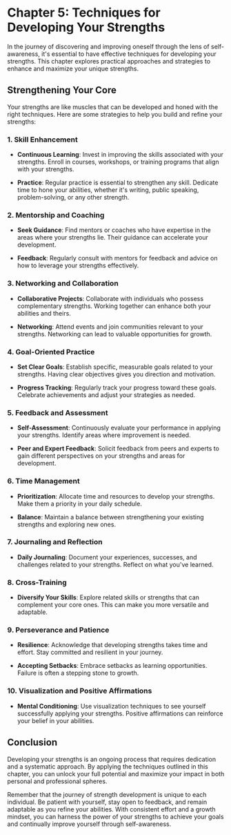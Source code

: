 Chapter 5: Techniques for Developing Your Strengths
===================================================

In the journey of discovering and improving oneself through the lens of self-awareness, it's essential to have effective techniques for developing your strengths. This chapter explores practical approaches and strategies to enhance and maximize your unique strengths.

Strengthening Your Core
-----------------------

Your strengths are like muscles that can be developed and honed with the right techniques. Here are some strategies to help you build and refine your strengths:

### **1. Skill Enhancement**

* **Continuous Learning**: Invest in improving the skills associated with your strengths. Enroll in courses, workshops, or training programs that align with your strengths.

* **Practice**: Regular practice is essential to strengthen any skill. Dedicate time to hone your abilities, whether it's writing, public speaking, problem-solving, or any other strength.

### **2. Mentorship and Coaching**

* **Seek Guidance**: Find mentors or coaches who have expertise in the areas where your strengths lie. Their guidance can accelerate your development.

* **Feedback**: Regularly consult with mentors for feedback and advice on how to leverage your strengths effectively.

### **3. Networking and Collaboration**

* **Collaborative Projects**: Collaborate with individuals who possess complementary strengths. Working together can enhance both your abilities and theirs.

* **Networking**: Attend events and join communities relevant to your strengths. Networking can lead to valuable opportunities for growth.

### **4. Goal-Oriented Practice**

* **Set Clear Goals**: Establish specific, measurable goals related to your strengths. Having clear objectives gives you direction and motivation.

* **Progress Tracking**: Regularly track your progress toward these goals. Celebrate achievements and adjust your strategies as needed.

### **5. Feedback and Assessment**

* **Self-Assessment**: Continuously evaluate your performance in applying your strengths. Identify areas where improvement is needed.

* **Peer and Expert Feedback**: Solicit feedback from peers and experts to gain different perspectives on your strengths and areas for development.

### **6. Time Management**

* **Prioritization**: Allocate time and resources to develop your strengths. Make them a priority in your daily schedule.

* **Balance**: Maintain a balance between strengthening your existing strengths and exploring new ones.

### **7. Journaling and Reflection**

* **Daily Journaling**: Document your experiences, successes, and challenges related to your strengths. Reflect on what you've learned.

### **8. Cross-Training**

* **Diversify Your Skills**: Explore related skills or strengths that can complement your core ones. This can make you more versatile and adaptable.

### **9. Perseverance and Patience**

* **Resilience**: Acknowledge that developing strengths takes time and effort. Stay committed and resilient in your journey.

* **Accepting Setbacks**: Embrace setbacks as learning opportunities. Failure is often a stepping stone to growth.

### **10. Visualization and Positive Affirmations**

* **Mental Conditioning**: Use visualization techniques to see yourself successfully applying your strengths. Positive affirmations can reinforce your belief in your abilities.

Conclusion
----------

Developing your strengths is an ongoing process that requires dedication and a systematic approach. By applying the techniques outlined in this chapter, you can unlock your full potential and maximize your impact in both personal and professional spheres.

Remember that the journey of strength development is unique to each individual. Be patient with yourself, stay open to feedback, and remain adaptable as you refine your abilities. With consistent effort and a growth mindset, you can harness the power of your strengths to achieve your goals and continually improve yourself through self-awareness.

